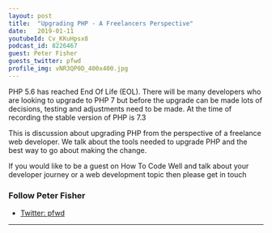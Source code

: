 ```yaml
---
layout: post
title:  "Upgrading PHP - A Freelancers Perspective"
date:   2019-01-11
youtubeId: Cv_KKuHpsx8
podcast_id: 8226467
guest: Peter Fisher
guests_twitter: pfwd
profile_img: vNR3QP0D_400x400.jpg
---
```

PHP 5.6 has reached End Of Life (EOL). There will be many developers who are looking to upgrade to PHP 7 but before the upgrade can be made lots of decisions, testing and adjustments need to be made. At the time of recording the stable version of PHP is 7.3

This is discussion about upgrading PHP from the perspective of a freelance web developer. We talk about the tools needed to upgrade PHP and the best way to go about making the change.

If you would like to be a guest on How To Code Well and talk about your developer journey or a web development topic then please get in touch

### Follow Peter Fisher
- [Twitter: pfwd](https://twitter.com/pfwd)

-------------------------------
